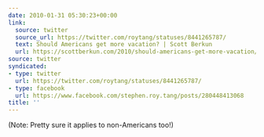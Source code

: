 ```yaml
---
date: 2010-01-31 05:30:23+00:00
link:
  source: twitter
  source_url: https://twitter.com/roytang/statuses/8441265787/
  text: Should Americans get more vacation? | Scott Berkun
  url: https://scottberkun.com/2010/should-americans-get-more-vacation/
source: twitter
syndicated:
- type: twitter
  url: https://twitter.com/roytang/statuses/8441265787/
- type: facebook
  url: https://www.facebook.com/stephen.roy.tang/posts/280448413068
title: ''
---
```


 (Note: Pretty sure it applies to non-Americans too!)